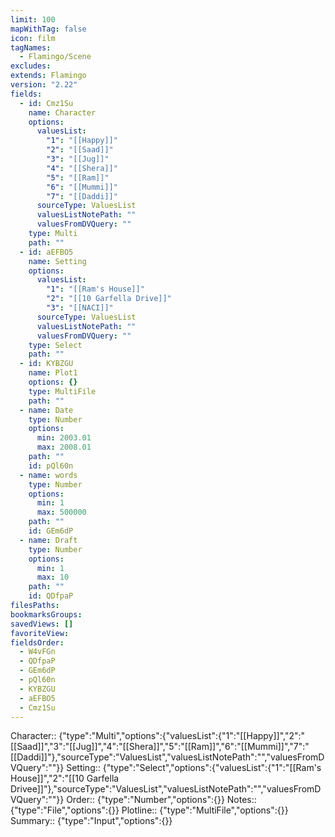 ```yaml
---
limit: 100
mapWithTag: false
icon: film
tagNames:
  - Flamingo/Scene
excludes: 
extends: Flamingo
version: "2.22"
fields:
  - id: Cmz1Su
    name: Character
    options:
      valuesList:
        "1": "[[Happy]]"
        "2": "[[Saad]]"
        "3": "[[Jug]]"
        "4": "[[Shera]]"
        "5": "[[Ram]]"
        "6": "[[Mummi]]"
        "7": "[[Daddi]]"
      sourceType: ValuesList
      valuesListNotePath: ""
      valuesFromDVQuery: ""
    type: Multi
    path: ""
  - id: aEFBO5
    name: Setting
    options:
      valuesList:
        "1": "[[Ram's House]]"
        "2": "[[10 Garfella Drive]]"
        "3": "[[NACI]]"
      sourceType: ValuesList
      valuesListNotePath: ""
      valuesFromDVQuery: ""
    type: Select
    path: ""
  - id: KYBZGU
    name: Plot1
    options: {}
    type: MultiFile
    path: ""
  - name: Date
    type: Number
    options:
      min: 2003.01
      max: 2008.01
    path: ""
    id: pQl60n
  - name: words
    type: Number
    options:
      min: 1
      max: 500000
    path: ""
    id: GEm6dP
  - name: Draft
    type: Number
    options:
      min: 1
      max: 10
    path: ""
    id: QDfpaP
filesPaths: 
bookmarksGroups: 
savedViews: []
favoriteView: 
fieldsOrder:
  - W4vFGn
  - QDfpaP
  - GEm6dP
  - pQl60n
  - KYBZGU
  - aEFBO5
  - Cmz1Su
---
```


Character:: {"type":"Multi","options":{"valuesList":{"1":"[[Happy]]","2":"[[Saad]]","3":"[[Jug]]","4":"[[Shera]]","5":"[[Ram]]","6":"[[Mummi]]","7":"[[Daddi]]"},"sourceType":"ValuesList","valuesListNotePath":"","valuesFromDVQuery":""}}
Setting:: {"type":"Select","options":{"valuesList":{"1":"[[Ram's House]]","2":"[[10 Garfella Drivee]]"},"sourceType":"ValuesList","valuesListNotePath":"","valuesFromDVQuery":""}}
Order:: {"type":"Number","options":{}}
Notes:: {"type":"File","options":{}}
Plotline:: {"type":"MultiFile","options":{}}
Summary:: {"type":"Input","options":{}}